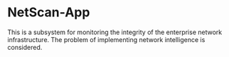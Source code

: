 # NetScan-App
This is a subsystem for monitoring the integrity of the enterprise network infrastructure.
The problem of implementing network intelligence is considered.
